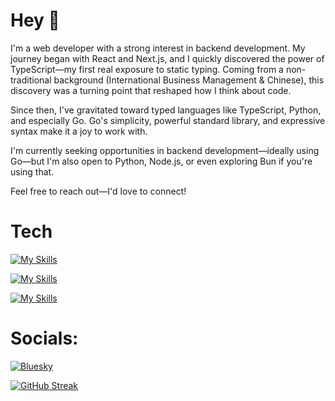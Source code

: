 # Hey 👋

I'm a web developer with a strong interest in backend development. My journey began with React and Next.js, and I quickly discovered the power of TypeScript—my first real exposure to static typing. Coming from a non-traditional background (International Business Management & Chinese), this discovery was a turning point that reshaped how I think about code.

Since then, I've gravitated toward typed languages like TypeScript, Python, and especially Go. Go's simplicity, powerful standard library, and expressive syntax make it a joy to work with.

I'm currently seeking opportunities in backend development—ideally using Go—but I'm also open to Python, Node.js, or even exploring Bun if you're using that.

Feel free to reach out—I'd love to connect!

# Tech

[![My Skills](https://skillicons.dev/icons?i=html,css,tailwind,sass,react,nextjs)](https://skillicons.dev)

[![My Skills](https://skillicons.dev/icons?i=js,ts,py,lua,go)](https://skillicons.dev)

[![My Skills](https://skillicons.dev/icons?i=mongodb,postgres,prisma,express)](https://skillicons.dev)

# Socials:
[![Bluesky](https://img.shields.io/badge/bluesky-0285FF?style=for-the-badge&logo=bluesky&logoColor=%23FFFFFF)](https://bsky.app/profile/leonlonsdale.dev) 

[![GitHub Streak](https://nirzak-streak-stats.vercel.app?user=leonlonsdale&theme=highcontrast)](https://git.io/streak-stats)
